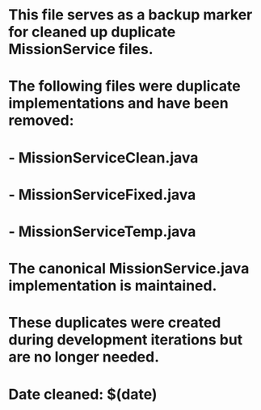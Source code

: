 # This file serves as a backup marker for cleaned up duplicate MissionService files.
# The following files were duplicate implementations and have been removed:
# - MissionServiceClean.java
# - MissionServiceFixed.java  
# - MissionServiceTemp.java

# The canonical MissionService.java implementation is maintained.
# These duplicates were created during development iterations but are no longer needed.

# Date cleaned: $(date)

